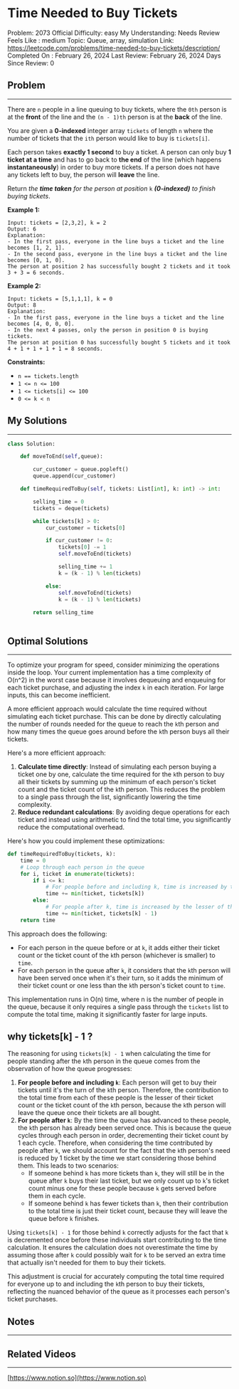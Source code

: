 # Time Needed to Buy Tickets

Problem: 2073
Official Difficulty: easy
My Understanding: Needs Review
Feels Like : medium
Topic: Queue, array, simulation
Link: https://leetcode.com/problems/time-needed-to-buy-tickets/description/
Completed On : February 26, 2024
Last Review: February 26, 2024
Days Since Review: 0

## Problem

---

There are `n` people in a line queuing to buy tickets, where the `0th` person is at the **front** of the line and the `(n - 1)th` person is at the **back** of the line.

You are given a **0-indexed** integer array `tickets` of length `n` where the number of tickets that the `ith` person would like to buy is `tickets[i]`.

Each person takes **exactly 1 second** to buy a ticket. A person can only buy **1 ticket at a time** and has to go back to **the end** of the line (which happens **instantaneously**) in order to buy more tickets. If a person does not have any tickets left to buy, the person will **leave** the line.

Return *the **time taken** for the person at position* `k` ***(0-indexed)*** *to finish buying tickets*.

**Example 1:**

```
Input: tickets = [2,3,2], k = 2
Output: 6
Explanation:
- In the first pass, everyone in the line buys a ticket and the line becomes [1, 2, 1].
- In the second pass, everyone in the line buys a ticket and the line becomes [0, 1, 0].
The person at position 2 has successfully bought 2 tickets and it took 3 + 3 = 6 seconds.
```

**Example 2:**

```
Input: tickets = [5,1,1,1], k = 0
Output: 8
Explanation:
- In the first pass, everyone in the line buys a ticket and the line becomes [4, 0, 0, 0].
- In the next 4 passes, only the person in position 0 is buying tickets.
The person at position 0 has successfully bought 5 tickets and it took 4 + 1 + 1 + 1 + 1 = 8 seconds.
```

**Constraints:**

- `n == tickets.length`
- `1 <= n <= 100`
- `1 <= tickets[i] <= 100`
- `0 <= k < n`

## My Solutions

---

```python
class Solution:

    def moveToEnd(self,queue):

        cur_customer = queue.popleft()
        queue.append(cur_customer)

    def timeRequiredToBuy(self, tickets: List[int], k: int) -> int:

        selling_time = 0 
        tickets = deque(tickets)

        while tickets[k] > 0:
            cur_customer = tickets[0]

            if cur_customer != 0:
                tickets[0] -= 1
                self.moveToEnd(tickets)

                selling_time += 1
                k = (k - 1) % len(tickets)

            else:
                self.moveToEnd(tickets)
                k = (k - 1) % len(tickets)
                
        return selling_time
```

```python

```

## Optimal Solutions

---

To optimize your program for speed, consider minimizing the operations inside the loop. Your current implementation has a time complexity of O(n^2) in the worst case because it involves dequeuing and enqueuing for each ticket purchase, and adjusting the index `k` in each iteration. For large inputs, this can become inefficient.

A more efficient approach would calculate the time required without simulating each ticket purchase. This can be done by directly calculating the number of rounds needed for the queue to reach the `k`th person and how many times the queue goes around before the `k`th person buys all their tickets.

Here's a more efficient approach:

1. **Calculate time directly**: Instead of simulating each person buying a ticket one by one, calculate the time required for the `k`th person to buy all their tickets by summing up the minimum of each person's ticket count and the ticket count of the `k`th person. This reduces the problem to a single pass through the list, significantly lowering the time complexity.
2. **Reduce redundant calculations**: By avoiding deque operations for each ticket and instead using arithmetic to find the total time, you significantly reduce the computational overhead.

Here's how you could implement these optimizations:

```python
def timeRequiredToBuy(tickets, k):
    time = 0
    # Loop through each person in the queue
    for i, ticket in enumerate(tickets):
        if i <= k:
            # For people before and including k, time is increased by the lesser of their ticket count or the k's ticket count
            time += min(ticket, tickets[k])
        else:
            # For people after k, time is increased by the lesser of their ticket count - 1 (since k will be served before them) or the k's ticket count
            time += min(ticket, tickets[k] - 1)
    return time
```

This approach does the following:

- For each person in the queue before or at `k`, it adds either their ticket count or the ticket count of the `k`th person (whichever is smaller) to `time`.
- For each person in the queue after `k`, it considers that the `k`th person will have been served once when it's their turn, so it adds the minimum of their ticket count or one less than the `k`th person's ticket count to `time`.

This implementation runs in O(n) time, where n is the number of people in the queue, because it only requires a single pass through the `tickets` list to compute the total time, making it significantly faster for large inputs.

## why  tickets[k] - 1 ?

The reasoning for using `tickets[k] - 1` when calculating the time for people standing after the `k`th person in the queue comes from the observation of how the queue progresses:

1. **For people before and including `k`**: Each person will get to buy their tickets until it's the turn of the `k`th person. Therefore, the contribution to the total time from each of these people is the lesser of their ticket count or the ticket count of the `k`th person, because the `k`th person will leave the queue once their tickets are all bought.
2. **For people after `k`**: By the time the queue has advanced to these people, the `k`th person has already been served once. This is because the queue cycles through each person in order, decrementing their ticket count by 1 each cycle. Therefore, when considering the time contributed by people after `k`, we should account for the fact that the `k`th person's need is reduced by 1 ticket by the time we start considering those behind them. This leads to two scenarios:
    - If someone behind `k` has more tickets than `k`, they will still be in the queue after `k` buys their last ticket, but we only count up to `k`'s ticket count minus one for these people because `k` gets served before them in each cycle.
    - If someone behind `k` has fewer tickets than `k`, then their contribution to the total time is just their ticket count, because they will leave the queue before `k` finishes.

Using `tickets[k] - 1` for those behind `k` correctly adjusts for the fact that `k` is decremented once before these individuals start contributing to the time calculation. It ensures the calculation does not overestimate the time by assuming those after `k` could possibly wait for `k` to be served an extra time that actually isn't needed for them to buy their tickets.

This adjustment is crucial for accurately computing the total time required for everyone up to and including the `k`th person to buy their tickets, reflecting the nuanced behavior of the queue as it processes each person's ticket purchases.

## Notes

---

 

## Related Videos

---

[https://www.notion.so](https://www.notion.so)